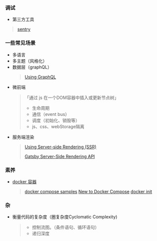 ### 调试

- 第三方工具
> [sentry](https://sentry.io/welcome/)


### 一些常见场景

- 多语言
- 多主题（风格化）
- 数据层（graphQL）
  > [Using GraphQL](https://graphql.org/community/tools-and-libraries/#javascript-server)
- 微前端
  > 「通过 js 在一个DOM容器中插入或更新节点树」
  > - 生命周期
  > - 通信（event bus）
  > - 调度（初始化、销毁等）
  > - js、css、webStorage隔离
- 服务端渲染
  > [Using Server-side Rendering (SSR)](https://www.gatsbyjs.com/docs/how-to/rendering-options/using-server-side-rendering/)
  >
  > [Gatsby Server-Side Rendering API](https://www.gatsbyjs.com/docs/reference/rendering-options/server-side-rendering/)

### 素养

- [docker 容器](https://docs.docker.com/compose/gettingstarted/)
  > [docker compose samples](https://github.com/docker/awesome-compose)
  > [New to Docker Compose](https://docs.docker.com/compose/compose-file/)
  > [docker init](https://docs.docker.com/reference/cli/docker/init/)


### **杂**

- 衡量代码的复杂度（圈复杂度Cyclomatic Complexity)
  > - 控制流图。（条件语句、循环语句）
  > - 递归深度
